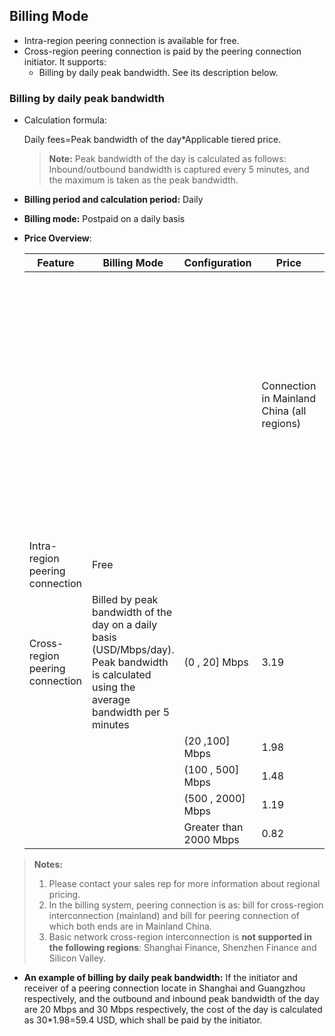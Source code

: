 ## Billing Mode

- Intra-region peering connection is available for free.
- Cross-region peering connection is paid by the peering connection initiator. It supports:
  - Billing by daily peak bandwidth. See its description below.

### Billing by daily peak bandwidth

- Calculation formula:

  Daily fees=Peak bandwidth of the day*Applicable tiered price.

  > **Note:**
  > Peak bandwidth of the day is calculated as follows: Inbound/outbound bandwidth is captured every 5 minutes, and the maximum is taken as the peak bandwidth.

- **Billing period and calculation period:** Daily

- **Billing mode:** Postpaid on a daily basis

- **Price Overview**:

  | Feature | Billing Mode | Configuration | Price |                                                              |                                                              |
  | -------------- | ------------------------------------------------------------ | ----------------- | ------------------------ | ------------------------------------------------------------ | ------------------------------------------------------------ |
  |                |                                                              |                   | Connection in Mainland China (all regions) | Connection between Mainland China (all regions) and regions outside Mainland China (Hong Kong, Korea, Frankfurt, Silicon Valley, Virginia, Mumbai, Singapore, Toronto, Bangkok) | Connection between regions outside Mainland China (Hong Kong, Korea, Frankfurt, Silicon Valley, Virginia, Mumbai, Singapore, Toronto, Bangkok) |
  | Intra-region peering connection | Free |                   |                          |                                                              |                                                              |
  | Cross-region peering connection | Billed by peak bandwidth of the day on a daily basis (USD/Mbps/day). Peak bandwidth is calculated using the average bandwidth per 5 minutes | (0 , 20] Mbps     | 3.19                     | 15                                                           | 15                                                           |
  |                |                                                              | (20 ,100] Mbps    | 1.98                     | 12                                                           | 12                                                           |
  |                |                                                              | (100 , 500] Mbps  | 1.48                     | 9                                                            | 9                                                            |
  |                |                                                              | (500 , 2000] Mbps | 1.19                     | 6                                                            | 6                                                            |
  |                |                                                              | Greater than 2000 Mbps | 0.82                     | 5                                                            | 5                                                            |

> **Notes:**
>
> 1. Please contact your sales rep for more information about regional pricing.
> 2. In the billing system, peering connection is as: bill for cross-region interconnection (mainland) and bill for peering connection of which both ends are in Mainland China.
> 3. Basic network cross-region interconnection is **not supported in the following regions**: Shanghai Finance, Shenzhen Finance and Silicon Valley.

- **An example of billing by daily peak bandwidth:**
  If the initiator and receiver of a peering connection locate in Shanghai and Guangzhou respectively, and the outbound and inbound peak bandwidth of the day are 20 Mbps and 30 Mbps respectively, the cost of the day is calculated as 30*1.98=59.4 USD, which shall be paid by the initiator.
